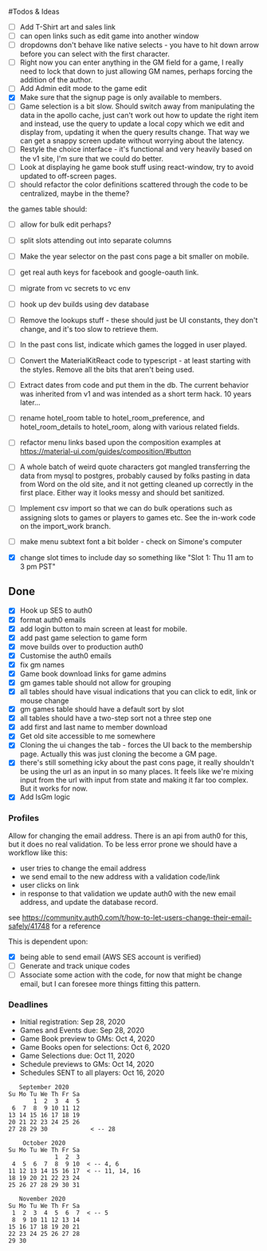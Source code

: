 #Todos & Ideas

* [ ] Add T-Shirt art and sales link
* [ ] can open links such as edit game into another window
* [ ] dropdowns don't behave like native selects - you have to hit down arrow before you can select with the first character.
* [ ] Right now you can enter anything in the GM field for a game, I really need to lock that down to just allowing GM names, perhaps forcing the addition of the author.
* [ ] Add Admin edit mode to the game edit
* [x] Make sure that the signup page is only available to members.
* [ ] Game selection is a bit slow. Should switch away from manipulating the data in the apollo cache, just can't work out how to update the right item and instead, use the query to update a local copy which we edit and display from, updating it when the query results change.  That way we can get a snappy screen update without worrying about the latency.
* [ ] Restyle the choice interface - it's functional and very heavily based on the v1 site, I'm sure that we could do better.
* [ ] Look at displaying he game book stuff using react-window, try to avoid updated to off-screen pages.
* [ ] should refactor the color definitions scattered through the code to be centralized, maybe in the theme?

the games table should:
* [ ] allow for bulk edit perhaps?
* [ ] split slots attending out into separate columns

* [ ] Make the year selector on the past cons page a bit smaller on mobile.
* [ ] get real auth keys for facebook and google-oauth link.
* [ ] migrate from vc secrets to vc env
* [ ] hook up dev builds using dev database
* [ ] Remove the lookups stuff - these should just be UI constants, they don't change, and it's too slow to retrieve them.
* [ ] In the past cons list, indicate which games the logged in user played.
* [ ] Convert the MaterialKitReact code to typescript - at least starting with the styles.  Remove all the bits that aren't being used.
* [ ] Extract dates from code and put them in the db.  The current behavior was inherited from v1 and was intended as a short term hack. 10 years later...
* [ ] rename hotel_room table to hotel_room_preference, and hotel_room_details to hotel_room, along with various related fields.
* [ ] refactor menu links based upon the composition examples at https://material-ui.com/guides/composition/#button
* [ ] A whole batch of weird quote characters got mangled transferring the data from mysql to postgres, probably caused by folks pasting in data from Word on the old site, and it not getting cleaned up correctly in the first place.  Either way it looks messy and should bet sanitized.
* [ ] Implement csv import so that we can do bulk operations such as assigning slots to games or players to games etc.  See the in-work code on the import_work branch.
* [ ] make menu subtext font a bit bolder - check on Simone's computer
* [x] change slot times to include day so something like "Slot 1: Thu 11 am to 3 pm PST"

## Done

* [x] Hook up SES to auth0
* [x] format auth0 emails
* [x] add login button to main screen at least for mobile.
* [x] add past game selection to game form
* [x] move builds over to production auth0
* [x] Customise the auth0 emails
* [x] fix gm names
* [x] Game book download links for game admins
* [x] gm games table should not allow for grouping
* [x] all tables should have visual indications that you can click to edit, link or mouse change
* [x] gm games table should have a default sort by slot
* [x] all tables should have a two-step sort not a three step one
* [x] add first and last name to member download
* [x] Get old site accessible to me somewhere
* [x] Cloning the ui changes the tab - forces the UI back to the membership page. Actually this was just cloning the become a GM page.
* [x] there's still something icky about the past cons page, it really shouldn't be using the url as an input in so many places.  It feels like we're mixing input from the url with input from state and making it far too complex. But it works for now.
* [x] Add IsGm logic

### Profiles

Allow for changing the email address. There is an api from auth0 for this, but it does no real validation. To be less error prone we should have a workflow like this:

   * user tries to change the email address
   * we send email to the new address with a validation code/link
   * user clicks on link
   * in response to that validation we update auth0 with the new email address, and update the database record.

see https://community.auth0.com/t/how-to-let-users-change-their-email-safely/41748 for a reference    

This is dependent upon:
  * [x] being able to send email (AWS SES account is verified)
  * [ ] Generate and track unique codes
  * [ ] Associate some action with the code, for now that might be change email, but I can foresee more things fitting this pattern.

### Deadlines

* Initial registration: Sep 28, 2020
* Games and Events due: Sep 28, 2020
* Game Book preview to GMs: Oct 4, 2020
* Game Books open for selections: Oct 6, 2020
* Game Selections due: Oct 11, 2020
* Schedule previews to GMs: Oct 14, 2020
* Schedules SENT to all players: Oct 16, 2020

```
   September 2020
Su Mo Tu We Th Fr Sa
       1  2  3  4  5
 6  7  8  9 10 11 12
13 14 15 16 17 18 19
20 21 22 23 24 25 26
27 28 29 30            < -- 28

    October 2020
Su Mo Tu We Th Fr Sa
             1  2  3
 4  5  6  7  8  9 10  < -- 4, 6
11 12 13 14 15 16 17  < -- 11, 14, 16
18 19 20 21 22 23 24
25 26 27 28 29 30 31

   November 2020
Su Mo Tu We Th Fr Sa
 1  2  3  4  5  6  7  < -- 5
 8  9 10 11 12 13 14
15 16 17 18 19 20 21
22 23 24 25 26 27 28
29 30

```

